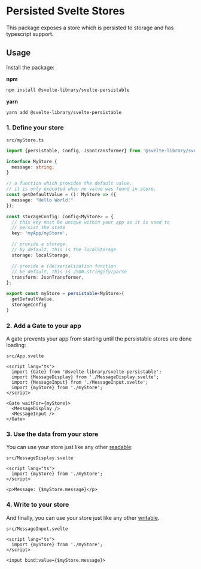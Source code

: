 # Persisted Svelte Stores

This package exposes a store which is persisted to storage and has typescript support.

## Usage

Install the package:

**npm**
```bash
npm install @svelte-library/svelte-persistable
```

**yarn**
```bash
yarn add @svelte-library/svelte-persistable
```

### 1. Define your store

`src/myStore.ts`
```typescript
import {persistable, Config, JsonTransformer} from '@svelte-library/svelte-persistable'; 

interface MyStore {
  message: string;
}

// a function which provides the default value.
// it is only executed when no value was found in store.
const getDefaultValue = (): MyStore => ({
  message: "Hello World!"
});

const storageConfig: Config<MyStore> = {
  // this key must be unique within your app as it is used to
  // persist the state
  key: 'myApp/myStore',

  // provide a storage.
  // by default, this is the localStorage
  storage: localStorage,

  // provide a (de)serialization function
  // be default, this is JSON.stringify/parse
  transform: JsonTransformer,
};

export const myStore = persistable<MyStore>(
  getDefaultValue,
  storageConfig
)
```

### 2. Add a Gate to your app

A gate prevents your app from starting until the persistable stores are done loading:

`src/App.svelte`
```sveltets
<script lang="ts">
  import {Gate} from '@svelte-library/svelte-persistable';
  import {MessageDisplay} from './MessageDisplay.svelte';
  import {MessageInput} from './MessageInput.svelte';
  import {myStore} from './myStore';
</script>

<Gate waitFor={myStore}>
  <MessageDisplay />
  <MessageInput />
</Gate>
```

### 3. Use the data from your store

You can use your store just like any other [readable](https://svelte.dev/tutorial/readable-stores):

`src/MessageDisplay.svelte`
```sveltets
<script lang="ts">
  import {myStore} from './myStore';
</script>

<p>Message: {$myStore.message}</p>
```

### 4. Write to your store

And finally, you can use your store just like any other [writable](https://svelte.dev/tutorial/writable-stores).

`src/MessageInput.svelte`
```scveltets
<script lang="ts">
  import {myStore} from './myStore';
</script>

<input bind:value={$myStore.message}>
```
